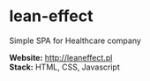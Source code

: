 # lean-effect

Simple SPA for Healthcare company

<b>Website:</b> http://leaneffect.pl</br>
<b>Stack:</b> HTML, CSS, Javascript
